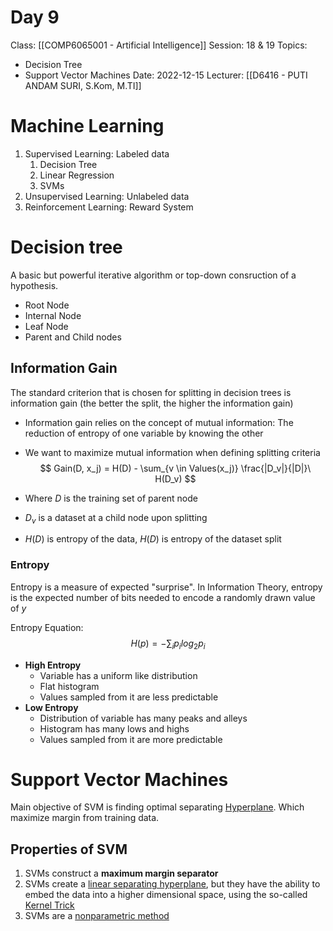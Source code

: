 # Day 9
Class: [[COMP6065001 - Artificial Intelligence]]
Session: 18 & 19
Topics: 
- Decision Tree
- Support Vector Machines
Date: 2022-12-15
Lecturer: [[D6416 - PUTI ANDAM SURI, S.Kom, M.TI]]

# Machine Learning

1. Supervised Learning: Labeled data
	1. Decision Tree
	2. Linear Regression
	3. SVMs
2. Unsupervised Learning: Unlabeled data
3. Reinforcement Learning: Reward System

# Decision tree

A basic but powerful iterative algorithm or top-down consruction of a hypothesis.

- Root Node
- Internal Node
- Leaf Node
- Parent and Child nodes

## Information Gain

The standard criterion that is chosen for splitting in decision trees is information gain (the better the split, the higher the information gain)

- Information gain relies on the concept of mutual information: The reduction of entropy of one variable by knowing the other
- We want to maximize mutual information when defining splitting criteria
$$
Gain(D, x_j) = H(D) - \sum_{v \in Values(x_j)} \frac{|D_v|}{|D|}\ H(D_v)
$$

- Where $D$ is the training set of parent node
- $D_v$ is a dataset at a child node upon splitting
- $H(D)$ is entropy of the data, $H(D)$ is entropy of the dataset split

### Entropy

Entropy is a measure of expected "surprise". In Information Theory, entropy is the expected number of bits needed to encode a randomly drawn value of $y$

Entropy Equation:
$$
H(p) = - \sum_{i} p_i log_2 p_i
$$

- **High Entropy**
	- Variable has a uniform like distribution
	- Flat histogram
	- Values sampled from it are less predictable
- **Low Entropy**
	- Distribution of variable has many peaks and alleys
	- Histogram has many lows and highs
	- Values sampled from it are more predictable

# Support Vector Machines

Main objective of SVM is finding  optimal separating [Hyperplane](https://en.wikipedia.org/wiki/Hyperplane). Which maximize margin from training data.

## Properties of SVM
1.  SVMs construct a **maximum margin separator**
2. SVMs create a [linear separating hyperplane](https://kindsonthegenius.com/blog/what-is-a-linear-seperator-what-is-a-hyperplane-simple-and-brief-explanation/), but they have the ability to embed the data into a higher dimensional space, using the so-called [Kernel Trick](https://datamites.com/blog/support-vector-machine-algorithm-svm-understanding-kernel-trick/#:~:text=A%20Kernel%20Trick%20is%20a,linearly%20divided%20by%20a%20plane.)
3. SVMs are a [nonparametric method](https://www.investopedia.com/terms/n/nonparametric-method.asp#:~:text=What%20Is%20the%20Nonparametric%20Method,data%20is%20quantitative%20or%20qualitative.)

